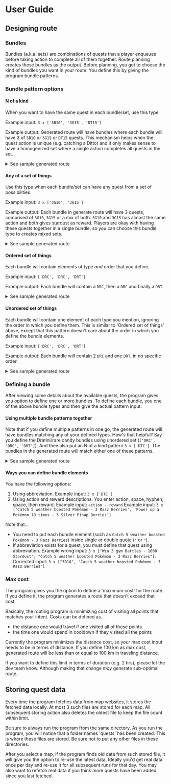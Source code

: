 # User Guide

## Designing route
### Bundles

Bundles (a.k.a. sets) are combinations of quests that a player enqueues before taking action to complete all of them together. Route planning creates these bundles as the output. Before planning, you get to choose the kind of bundles you want in your route. You define this by giving the program bundle patterns.

### Bundle pattern options
#### N of a kind
When you want to have the same quest in each bundle/set, use this type.

Example input: `3 x ['3B10', '3G15', 'DT15']`

Example output: Generated route will have bundles where each bundle will have 3 of `3B10` or `3G15` or `DT15` quests. This mechanism helps when the quest action is unique (e.g. catching a Ditto) and it only makes sense to have a homogenized set where a single action completes all quests in the set.

<details><summary>See sample generated route</summary>

```
40.571335,-74.145239, 3B10 PT2M
40.598808,-74.129353, 3B10 PT2M
40.60931,-74.118026, 3B10 PT2M (set 1)

40.634684,-74.166427, DT15 PT6M
40.607324,-74.057417, DT15 PT6M
40.621451,-73.971864, DT15 PT2M (set 2)

40.630949,-73.996572, 3B10 PT2M
40.645129,-74.002646, 3B10 PT2M
40.657339,-73.989915, 3B10 PT30S (set 3)

40.703731,-74.01102, 3G15 PT2M
40.732493,-73.997126, 3G15 PT2M
40.716283,-73.959309, 3G15 PT2M (set 4)

40.722093,-73.991093, DT15 PT2M
40.72789,-74.003244, DT15 PT2M
40.765601,-73.994143, DT15 PT0S (set 5)

40.765005,-73.99046, 3B10 PT30S
40.758989,-73.991514, 3B10 PT2M
40.756378,-73.978631, 3B10 PT30S (set 6)
```
</details>

#### Any of a set of things
Use this type when each bundle/set can have any quest from a set of possibilities.

Example input: `3 x ['3G10', '3G15']`

Example output: Each bundle in generate route will have 3 quests, comprised of `3G10`, `3G15` or a mix of both. `3G10` and `3G15` has almost the same action and both gives stardust as reward. Players are okay with having these quests together in a single bundle, so you can choose this bundle type to creates mixed sets.

<details><summary>See sample generated route</summary>

```
40.668649,-73.953532, 3G10 PT2M
40.668364,-73.92164, 3G15 PT2M
40.689311,-73.904376, 3G10 PT2M (set 1)

40.704091,-73.919598, 3G10 PT2M
40.710554,-73.933718, 3G10 PT2M
40.692519,-73.940065, 3G10 PT2M (set 2)

40.696372,-73.964158, 3G10 PT2M
40.716283,-73.959309, 3G15 PT2M
40.71823,-73.998111, 3G10 PT30S (set 3)
```
</details>

#### Ordered set of things
Each bundle will contain elements of type *and* order that you define.

Example input: `['DRC', 'DRC', 'DRT']`

Example output: Each bundle will contain a `DRC`, then a `DRC` and finally a `DRT`.

<details><summary>See sample generated route</summary>

```
40.590965,-73.961032, DRC PT2M
40.609023,-73.97494, DRC PT2M
40.642079,-73.995674, DRT PT6M (set 1)

40.686821,-74.017191, DRC PT2M
40.714161,-74.012372, DRC PT2M
40.719058,-73.986203, DRT PT2M (set 2)
```
</details>

#### Unordered set of things
Each bundle will contain one element of each type you mention, ignoring the order in which you define them. This is similar to 'Ordered set of things' above, except that this pattern doesn't care about the order in which you define the bundle elements.

Example input: `['DRC', 'DRC', 'DRT']`

Example output: Each bundle will contain 2 `DRC` and one `DRT`, in no specific order.

<details><summary>See sample generated route</summary>

```
40.853546,-73.877817, DRT PT2M
40.835348,-73.86208, DRC PT2M
40.827694,-73.869354, DRC PT30S (set 1)

40.831688,-73.874787, DRT PT6M
40.760479,-73.927054, DRC PT2M
40.75705,-73.966158, DRC PT0S (set 2)
```
</details>

### Defining a bundle

After viewing some details about the available quests, the program gives you option to define one or more bundles. To define each bundle, you one of the above bundle types and then give the actual pattern input.

#### Using multiple bundle patterns together
Note that if you define multiple patterns in one go, the generated route will have bundles matching any of your defined types. How's that helpful? Say you define the Dratini/rare candy bundles using unordered set (`['DRC', 'DRC', 'DRT']`). And then also put an N of a kind pattern `3 x ['DTC']`. The bundles in the generated route will match either one of these patterns.

<details><summary>See sample generated route</summary>

```
40.853546,-73.877817, DRT PT2M
40.835348,-73.86208, DRC PT2M
40.827694,-73.869354, DRC PT30S (set 1)

40.831688,-73.874787, DRT PT6M
40.760479,-73.927054, DRC PT2M
40.75705,-73.966158, DRC PT0S (set 2)

40.757238,-73.964098, DRT PT2M
40.752485,-73.980395, DRC PT2M
40.73679,-74.009185, DRC PT2M (set 3)

40.722244,-74.000376, DTC PT2M
40.75728,-73.970164, DTC PT6M
40.806546,-73.966558, DTC PT30S (set 4)

40.804195,-73.961098, DRT PT11M
40.714161,-74.012372, DRC PT2M
40.686821,-74.017191, DRC PT2M (set 5)

40.693973,-73.993796, DRT PT6M
40.609023,-73.97494, DRC PT2M
40.590965,-73.961032, DRC PT2M (set 6)

40.599317,-73.966152, DTC PT2M
40.632019,-73.948604, DTC PT6M
40.682077,-73.851626, DTC PT6M (set 7)

40.752392,-73.853444, DTC PT2M
40.750369,-73.894059, DTC PT30S
40.758037,-73.900083, DTC END (set 8)
```
</details>

#### Ways you can define bundle elements

You have the following options:
 1. Using abbreviation. Example input: `3 x ['DTC']`
 2. Using action and reward descriptions. You enter action, space, hyphen, space, then reward. Example input: `action - reward` Example input: `3 x ['Catch 5 weather boosted Pokémon - 3 Razz Berries', 'Power up a Pokémon 10 times - 3 Silver Pinap Berries']`. 

Note that...
 - You need to put each bundle element (such as `Catch 5 weather boosted Pokémon - 3 Razz Berries`) inside single or double quote (`'` or `"`).
 - If abbreviation exists for a quest, you must define that quest using abbreviation. Example wrong input: `3 x ["Win 3 gym Battles - 1000 Stardust", "Catch 5 weather boosted Pokémon - 3 Razz Berries"]`. Corrected input: `3 x ["3B10", "Catch 5 weather boosted Pokémon - 3 Razz Berries"]`

### Max cost
The program gives you the option to define a 'maximum cost' for the route. If you define it, the program generates a route that doesn't exceed that cost.

Basically, the routing program is minimizing cost of visiting all points that matches your intent. Costs can be defined as...
 - the distance one would travel if one visited all of those points
 - the time one would spend in cooldown if they visited all the points

Currently the program minimizes the distance cost, so your max cost input needs to be in terms of distance. If you define 100 km as max cost, generated route will be less than or equal to 100 km in traveling distance.

If you want to define this limit in terms of duration (e.g. 2 hrs), please let the dev team know. Although making that change *may* generate sub-optimal route.

## Storing quest data

Every time the program fetches data from map websites, it stores the fetched data locally. At most 3 such files are stored for each map. All subsequent storing action also deletes the oldest file to keep the file count within limit.

Be sure to always run the program from the same directory. As you run the program, you will notice that a folder names 'quests' has been created. This is where these files are stored. Be sure not to put any other files in these directories.

After you select a map, if the program finds old data from such stored file, it will give you the option to re-use the latest data. Ideally you'd get real data once per day and re-use it for all subsequent runs for that day. You may also want to refetch real data if you think more quests have been added since you last fetched.
